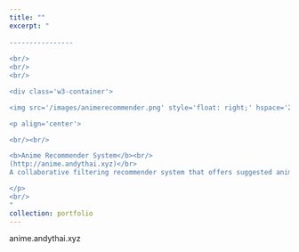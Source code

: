 ```yaml
---
title: ""
excerpt: "  
  
----------------
  
<br/>
<br/>
<br/>

<div class='w3-container'>

<img src='/images/animerecommender.png' style='float: right;' hspace='20'>

<p align='center'>

<br/><br/>

<b>Anime Recommender System</b><br/>
(http://anime.andythai.xyz)</br>
A collaborative filtering recommender system that offers suggested anime based on given user preferences and viewing history, taken from a Kaggle dataset containing MyAnimeList.net users.

</p>
<br/>
"
collection: portfolio
---
```


anime.andythai.xyz
